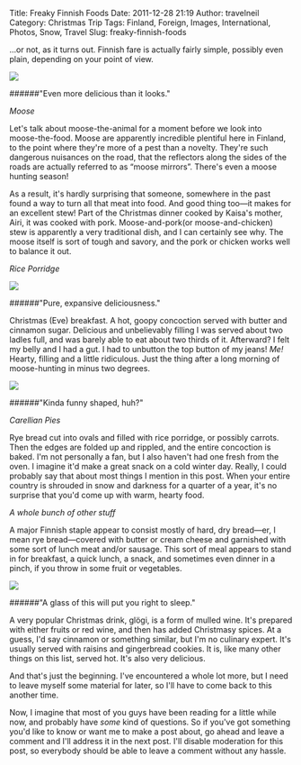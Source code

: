Title: Freaky Finnish Foods
Date: 2011-12-28 21:19
Author: travelneil
Category: Christmas Trip
Tags: Finland, Foreign, Images, International, Photos, Snow, Travel
Slug: freaky-finnish-foods

...or not, as it turns out. Finnish fare is actually fairly simple,
possibly even plain, depending on your point of view.

[![]({filename}images/moose-stew_thumbnail.jpg)]({filename}images/moose-stew.jpg)

######"Even  more delicious than it  looks."

*Moose*

Let's talk about moose-the-animal for a moment before we look into
moose-the-food. Moose are apparently incredible plentiful here in
Finland, to the point where they're more of a pest than a novelty.
They're such dangerous nuisances on the road, that the reflectors along
the sides of the roads are actually referred to as “moose mirrors”.
There's even a moose hunting season!

As a result, it's hardly surprising that someone, somewhere in the past
found a way to turn all that meat into food. And good thing too—it makes
for an excellent stew! Part of the Christmas dinner cooked by Kaisa's
mother, Airi, it was cooked with pork. Moose-and-pork(or
moose-and-chicken) stew is apparently a very traditional dish, and I can
certainly see why. The moose itself is sort of tough and savory, and the
pork or chicken works well to balance it out.

*Rice Porridge*

[![]({filename}images/riceporr_thumbnail.jpg)]({filename}images/riceporr.jpg)

######"Pure, expansive  deliciousness."

Christmas (Eve) breakfast. A hot, goopy concoction served with butter
and cinnamon sugar. Delicious and unbelievably filling I was served
about two ladles full, and was barely able to eat about two thirds of
it. Afterward? I felt my belly and I had a gut. I had to unbutton the
top button of my jeans! *Me!* Hearty, filling and a little ridiculous.
Just the thing after a long morning of moose-hunting in minus two
degrees.

[![]({filename}images/carellian_thumbnail.jpg)]({filename}images/carellian.jpg)

######"Kinda funny shaped,  huh?"

*Carellian Pies*

Rye bread cut into ovals and filled with rice porridge, or possibly
carrots. Then the edges are folded up and rippled, and the entire
concoction is baked. I'm not personally a fan, but I also haven't had
one fresh from the oven. I imagine it'd make a great snack on a cold
winter day. Really, I could probably say that about most things I
mention in this post. When your entire country is shrouded in snow and
darkness for a quarter of a year, it's no surprise that you'd come up
with warm, hearty food.

*A whole bunch of other stuff*

A major Finnish staple appear to consist mostly of hard, dry bread—er, I
mean rye bread—covered with butter or cream cheese and garnished with
some sort of lunch meat and/or sausage. This sort of meal appears to
stand in for breakfast, a quick lunch, a snack, and sometimes even
dinner in a pinch, if you throw in some fruit or vegetables.

[![]({filename}images/glogi_thumbnail.jpg)]({filename}images/glogi.jpg)

######"A  glass of this will put you right to  sleep."

A very popular Christmas drink, glögi, is a form of mulled wine. It's
prepared with either fruits or red wine, and then has added Christmasy
spices. At a guess, I'd say cinnamon or something similar, but I'm no
culinary expert. It's usually served with raisins and gingerbread
cookies. It is, like many other things on this list, served hot. It's
also very delicious.

And that's just the beginning. I've encountered a whole lot more, but I
need to leave myself some material for later, so I'll have to come back
to this another time.

Now, I imagine that most of you guys have been reading for a little
while now, and probably have *some* kind of questions. So if you've got
something you'd like to know or want me to make a post about, go ahead
and leave a comment and I'll address it in the next post. I'll disable
moderation for this post, so everybody should be able to leave a comment
without any hassle.
